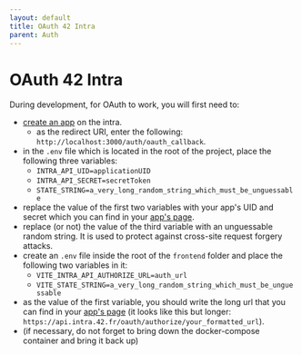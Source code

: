 ```yaml
---
layout: default
title: OAuth 42 Intra
parent: Auth 
---
```


# OAuth 42 Intra

During development, for OAuth to work, you will first need to: 

* [create an app](https://profile.intra.42.fr/oauth/applications/new) on the intra.
    * as the redirect URI, enter the following: `http://localhost:3000/auth/oauth_callback`.
* in the `.env` file which is located in the root of the project, place the following three variables:
    * `INTRA_API_UID=applicationUID`
    * `INTRA_API_SECRET=secretToken`
    * `STATE_STRING=a_very_long_random_string_which_must_be_unguessable`
* replace the value of the first two variables with your app's UID and secret which you can find in your
[app's page](https://profile.intra.42.fr/oauth/applications).
* replace (or not) the value of the third variable with an unguessable random string. It is used to protect
against cross-site request forgery attacks.
* create an `.env` file inside the root of the `frontend` folder and place the following two variables in it:
    * `VITE_INTRA_API_AUTHORIZE_URL=auth_url`
    * `VITE_STATE_STRING=a_very_long_random_string_which_must_be_unguessable`
* as the value of the first variable, you should write the long url that you can find in
your [app's page](https://profile.intra.42.fr/oauth/applications) (it looks like this but longer:
`https://api.intra.42.fr/oauth/authorize/your_formatted_url`).
* (if necessary, do not forget to bring down the docker-compose container and bring it back up)

